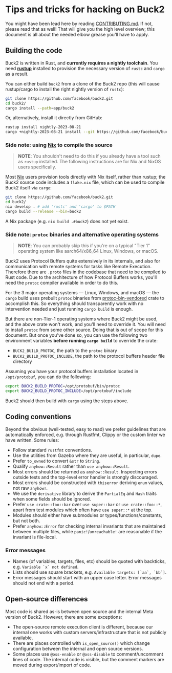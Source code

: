 # Tips and tricks for hacking on Buck2

You might have been lead here by reading [CONTRIBUTING.md](/CONTRIBUTING.md). If
not, please read that as well! That will give you the high level overview; this document is all about the needed elbow grease you'll have to apply.

## Building the code

Buck2 is written in Rust, and **currently requires a nightly toolchain**. You
need **[rustup](https://rustup.rs)** installed to provision the necessary
version of `rustc` and `cargo` as a result.

You can either build `buck2` from a clone of the Buck2 repo (this will cause
rustup/cargo to install the right nightly version of `rustc`):

```sh
git clone https://github.com/facebook/buck2.git
cd buck2/
cargo install --path=app/buck2
```

Or, alternatively, install it directly from GitHub:

```sh
rustup install nightly-2023-08-21
cargo +nightly-2023-08-21 install --git https://github.com/facebook/buck2.git buck2
```

### Side note: using [Nix] to compile the source

> **NOTE**: You shouldn't need to do this if you already have a tool such as
> `rustup` installed. The following instructions are for Nix and NixOS users
> specifically.

Most [Nix] users provision tools directly with Nix itself, rather than rustup;
the Buck2 source code includes a `flake.nix` file, which can be used to compile
Buck2 itself via `cargo`:

```sh
git clone https://github.com/facebook/buck2.git
cd buck2/
nix develop . # add 'rustc' and 'cargo' to $PATH
cargo build --release --bin=buck2
```

A Nix package (e.g. `nix build .#buck2`) does not yet exist.

[Nix]: https://nixos.org/nix

### Side note: `protoc` binaries and alternative operating systems

> **NOTE**: You can probably skip this if you're on a typical "Tier 1" operating
> system like aarch64/x86_64 Linux, Windows, or macOS.

Buck2 uses Protocol Buffers quite extensively in its internals, and also for
communication with remote systems for tasks like Remote Execution. Therefore
there are `.proto` files in the codebase that need to be compiled to Rust code.
Due to the architecture of how Protocol Buffers works, you'll need the `protoc`
compiler available in order to do this.

For the 3 major operating systems &mdash; Linux, Windows, and macOS &mdash; the
`cargo` build uses prebuilt `protoc` binaries from
[protoc-bin-vendored](https://crates.io/crates/protoc-bin-vendored) crate to
accomplish this. So everything should transparently work with no intervention
needed and just running `cargo build` is enough.

But there are non-Tier-1 operating systems where Buck2 might be used, and the
above crate won't work, and you'll need to override it. You will need to install
`protoc` from some other source. Doing that is out of scope for this document.
But once you've done so, you can use the following two environment variables
**before running `cargo build`** to override the crate:

- `BUCK2_BUILD_PROTOC`, the path to the `protoc` binary
- `BUCK2_BUILD_PROTOC_INCLUDE`, the path to the protocol buffers header file
  directory

Assuming you have your protocol buffers installation located in `/opt/protobuf`,
you can do the following:

```bash
export BUCK2_BUILD_PROTOC=/opt/protobuf/bin/protoc
export BUCK2_BUILD_PROTOC_INCLUDE=/opt/protobuf/include
```

Buck2 should then build with `cargo` using the steps above.

## Coding conventions

Beyond the obvious (well-tested, easy to read) we prefer guidelines that are
automatically enforced, e.g. through Rustfmt, Clippy or the custom linter we
have written. Some rules:

- Follow standard `rustfmt` conventions.
- Use the utilities from Gazebo where they are useful, in particular, `dupe`.
- Prefer `to_owned` to convert `&str` to `String`.
- Qualify `anyhow::Result` rather than `use anyhow::Result`.
- Most errors should be returned as `anyhow::Result`. Inspecting errors outside
  tests and the top-level error handler is strongly discouraged.
- Most errors should be constructed with `thiserror` deriving `enum` values, not
  raw `anyhow!`.
- We use the `derivative` library to derive the `PartialEq` and `Hash` traits
  when some fields should be ignored.
- Prefer `use crate::foo::bar` over `use super::bar` or `use crate::foo::*`,
  apart from test modules which often have `use super::*` at the top.
- Modules should either have submodules or types/functions/constants, but not
  both.
- Prefer `anyhow::Error` for checking internal invariants that are maintained
  between multiple files, while `panic!`/`unreachable!` are reasonable if the
  invariant is file-local.

### Error messages

- Names (of variables, targets, files, etc) should be quoted with backticks,
  e.g. ``Variable `x` not defined``.
- Lists should use square brackets, e.g. ``Available targets: [`aa`, `bb`]``.
- Error messages should start with an upper case letter. Error messages should
  not end with a period.

## Open-source differences

Most code is shared as-is between open source and the internal Meta version of
Buck2. However, there are some exceptions:

* The open-source remote execution client is different, because our internal
  one works with custom servers/infrastructure that is not publicly available.
* There are places controlled with `is_open_source()` which change configuration
  between the internal and open source versions.
* Some places use `@oss-enable` or `@oss-disable` to comment/uncomment lines
  of code. The internal code is visible, but the comment markers are moved
  during export/import of code.
